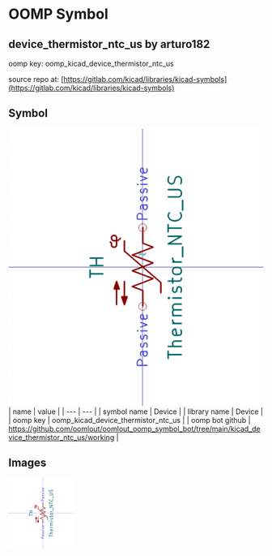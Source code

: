 # OOMP Symbol  
## device_thermistor_ntc_us  by arturo182  
  
oomp key: oomp_kicad_device_thermistor_ntc_us  
  
source repo at: [https://gitlab.com/kicad/libraries/kicad-symbols](https://gitlab.com/kicad/libraries/kicad-symbols)  
## Symbol  
  
[![working.png](working_600.png)](working.png)  
| name | value | 
| --- | --- | 
| symbol name | Device | 
| library name | Device | 
| oomp key | oomp_kicad_device_thermistor_ntc_us | 
| oomp bot github | https://github.com/oomlout/oomlout_oomp_symbol_bot/tree/main/kicad_device_thermistor_ntc_us/working | 
## Images  
  
[![working.png](working_140.png)](working.png)  
